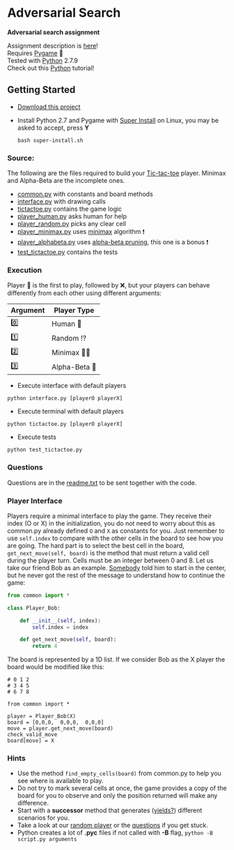 # Adversarial Search
**Adversarial search assignment**

Assignment description is [here](ai-t1b.pdf)!  
Requires [Pygame](http://www.pygame.org/news.html) :snake:  
Tested with [Python](https://www.python.org/) 2.7.9  
Check out this [Python](http://learnpython.org/) tutorial!

## Getting Started
- [Download this project](https://github.com/pucrs-ai-cs/adversarial-search/archive/master.zip)
- Install Python 2.7 and Pygame with [Super Install](super-install.sh) on Linux, you may be asked to accept, press **Y**

    ```
    bash super-install.sh
    ```

### Source:
The following are the files required to build your [Tic-tac-toe](http://en.wikipedia.org/wiki/Tic-tac-toe) player. Minimax and Alpha-Beta are the incomplete ones.

- [common.py](common.py) with constants and board methods
- [interface.py](interface.py) with drawing calls
- [tictactoe.py](tictactoe.py) contains the game logic
- [player_human.py](player_human.py) asks human for help
- [player_random.py](player_random.py) picks any clear cell
- [player_minimax.py](player_minimax.py) uses [minimax](http://en.wikipedia.org/wiki/Minimax) algorithm :exclamation:
- [player_alphabeta.py](player_alphabeta.py) uses [alpha-beta pruning](http://en.wikipedia.org/wiki/Alpha%E2%80%93beta_pruning), this one is a bonus :exclamation:
- [test_tictactoe.py](test_tictactoe.py) contains the tests

### Execution

Player :large_blue_circle: is the first to play, followed by :x:, but your players can behave differently from each other using different arguments:

| Argument | Player Type |
| -------- | ------------- |
|   :zero: | Human :restroom:  |
|   :one:  | Random :interrobang: |
|   :two:  | Minimax :arrow_down_small::arrow_up_small: |
|   :three:| Alpha-Beta :rocket: |

- Execute interface with default players
```
python interface.py [playerO playerX]
```
- Execute terminal with default players
```
python tictactoe.py [playerO playerX]
```
- Execute tests
```
python test_tictactoe.py
```

### Questions

Questions are in the [readme.txt](readme.txt) to be sent together with the code.

### Player Interface

Players require a minimal interface to play the game. They receive their index (O or X) in the initialization, you do not need to worry about this as common.py already defined ```O``` and ```X``` as constants for you. Just remember to use ```self.index``` to compare with the other cells in the board to see how you are going. The hard part is to select the best cell in the board, ```get_next_move(self, board)``` is the method that must return a valid cell during the player turn. Cells must be an integer between 0 and 8. Let us take our friend Bob as an example. [Somebody](http://en.wikipedia.org/wiki/Alice_and_Bob) told him to start in the center, but he never got the rest of the message to understand how to continue the game:

```Python
from common import *

class Player_Bob:

    def __init__(self, index):
        self.index = index

    def get_next_move(self, board):
        return 4
```

The board is represented by a 1D list. If we consider Bob as the X player the board would be modified like this:

```
# 0 1 2
# 3 4 5
# 6 7 8

from common import *

player = Player_Bob(X)
board = [0,0,0,  0,0,0,  0,0,0]
move = player.get_next_move(board)
check_valid_move
board[move] = X
```

### Hints

- Use the method ```find_empty_cells(board)``` from common.py to help you see where is available to play.
- Do not try to mark several cells at once, the game provides a copy of the board for you to observe and only the position returned will make any difference.
- Start with a **successor** method that generates ([yields?](http://stackoverflow.com/questions/231767/what-does-the-yield-keyword-do-in-python)) different scenarios for you.
- Take a look at our [random player](player_random.py) or the [questions](readme.txt) if you get stuck.
- Python creates a lot of **.pyc** files if not called with **-B** flag, ```python -B script.py arguments```
